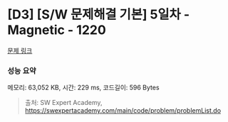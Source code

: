 # [D3] [S/W 문제해결 기본] 5일차 - Magnetic - 1220 

[문제 링크](https://swexpertacademy.com/main/code/problem/problemDetail.do?contestProbId=AV14hwZqABsCFAYD) 

### 성능 요약

메모리: 63,052 KB, 시간: 229 ms, 코드길이: 596 Bytes



> 출처: SW Expert Academy, https://swexpertacademy.com/main/code/problem/problemList.do